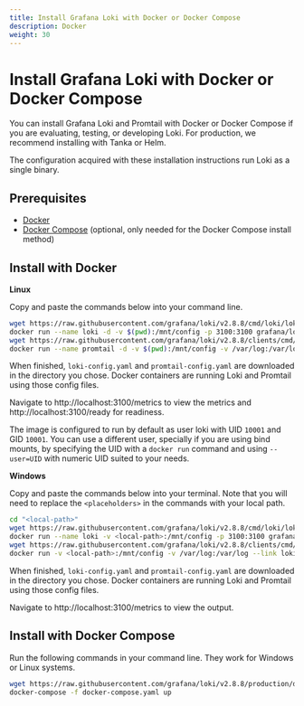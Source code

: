 ```yaml
---
title: Install Grafana Loki with Docker or Docker Compose
description: Docker
weight: 30
---
```

# Install Grafana Loki with Docker or Docker Compose

You can install Grafana Loki and Promtail with Docker or Docker Compose if you are evaluating, testing, or developing Loki.
For production, we recommend installing with Tanka or Helm.

The configuration acquired with these installation instructions run Loki as a single binary.

## Prerequisites

- [Docker](https://docs.docker.com/install)
- [Docker Compose](https://docs.docker.com/compose/install) (optional, only needed for the Docker Compose install method)

## Install with Docker

**Linux**

Copy and paste the commands below into your command line.

```bash
wget https://raw.githubusercontent.com/grafana/loki/v2.8.8/cmd/loki/loki-local-config.yaml -O loki-config.yaml
docker run --name loki -d -v $(pwd):/mnt/config -p 3100:3100 grafana/loki:2.8.8 -config.file=/mnt/config/loki-config.yaml
wget https://raw.githubusercontent.com/grafana/loki/v2.8.8/clients/cmd/promtail/promtail-docker-config.yaml -O promtail-config.yaml
docker run --name promtail -d -v $(pwd):/mnt/config -v /var/log:/var/log --link loki grafana/promtail:2.8.8 -config.file=/mnt/config/promtail-config.yaml
```

When finished, `loki-config.yaml` and `promtail-config.yaml` are downloaded in the directory you chose. Docker containers are running Loki and Promtail using those config files.

Navigate to http://localhost:3100/metrics to view the metrics and http://localhost:3100/ready for readiness.

The image is configured to run by default as user loki with  UID `10001` and GID `10001`. You can use a different user, specially if you are using bind mounts, by specifying the UID with a `docker run` command and using `--user=UID` with numeric UID suited to your needs.

**Windows**

Copy and paste the commands below into your terminal. Note that you will need to replace the `<placeholders>` in the commands with your local path.

```bash
cd "<local-path>"
wget https://raw.githubusercontent.com/grafana/loki/v2.8.8/cmd/loki/loki-local-config.yaml -O loki-config.yaml
docker run --name loki -v <local-path>:/mnt/config -p 3100:3100 grafana/loki:2.8.8 --config.file=/mnt/config/loki-config.yaml
wget https://raw.githubusercontent.com/grafana/loki/v2.8.8/clients/cmd/promtail/promtail-docker-config.yaml -O promtail-config.yaml
docker run -v <local-path>:/mnt/config -v /var/log:/var/log --link loki grafana/promtail:2.8.8 --config.file=/mnt/config/promtail-config.yaml
```

When finished, `loki-config.yaml` and `promtail-config.yaml` are downloaded in the directory you chose. Docker containers are running Loki and Promtail using those config files.

Navigate to http://localhost:3100/metrics to view the output.

## Install with Docker Compose

Run the following commands in your command line. They work for Windows or Linux systems.

```bash
wget https://raw.githubusercontent.com/grafana/loki/v2.8.8/production/docker-compose.yaml -O docker-compose.yaml
docker-compose -f docker-compose.yaml up
```
